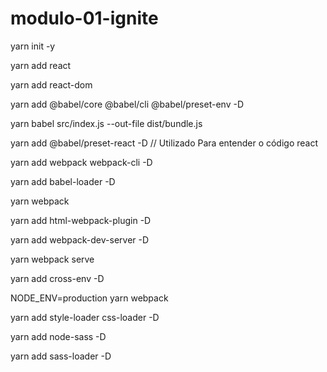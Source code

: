 # modulo-01-ignite

yarn init -y

yarn add react

yarn add react-dom

yarn add @babel/core @babel/cli @babel/preset-env -D

yarn babel src/index.js --out-file dist/bundle.js

yarn add @babel/preset-react -D    // Utilizado Para entender o código react

yarn add webpack webpack-cli -D

yarn add babel-loader -D

yarn webpack

yarn add html-webpack-plugin -D

yarn add webpack-dev-server -D

yarn webpack serve

yarn add cross-env -D

NODE_ENV=production yarn webpack

yarn add style-loader css-loader -D

yarn add node-sass -D

yarn add sass-loader -D
